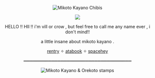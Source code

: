 <p align=center> <img src="https://file.garden/ZlS7CzBYblwbIgQe/ezgif-7197957d12990a.png" alt="Mikoto Kayano Chibis">  </p> <p align=center> <img src=https://komarev.com/ghpvc/?username=kayanopilled&color=7BA0C4&style=flat-square&label=Neoplasm> </p>
<p></p>
<p align=center> HELLO !! HII !! i'm vill or crow , but feel free to call me any name ever , i don't mind!!</p>
<p align=center> a little insane about mikoto kayano . </p>
<p align="center"> <a href="https://rentry.co/rambling">rentry</a> ✧ <a href="https://coil.atabook.org/">atabook</a> ✧ <a href="https://spacehey.com/redecorate">spacehey</a></p>
<p align="center"> ═══════════════════════════════════ </p>
<p align=center> <img src="https://file.garden/ZlS7CzBYblwbIgQe/tumblr_d11a896c3e18ca4458088db1b2e3693f_d774ea37_100.png" alt="Mikoto Kayano & Orekoto stamps"> </p>
